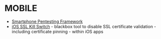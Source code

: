 # MOBILE

* [Smartphone Pentesting Framework](https://github.com/georgiaw/Smartphone-Pentest-Framework)
* [iOS SSL Kill Switch](https://github.com/iSECPartners/ios-ssl-kill-switch) - blackbox tool to disable SSL certificate validation - including certificate pinning - within iOS apps
